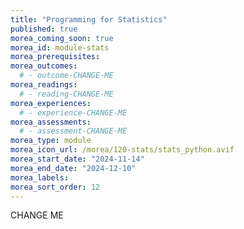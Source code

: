 ```yaml
---
title: "Programming for Statistics"
published: true
morea_coming_soon: true
morea_id: module-stats
morea_prerequisites:
morea_outcomes:
  # - outcome-CHANGE-ME
morea_readings:
  # - reading-CHANGE-ME
morea_experiences:
  # - experience-CHANGE-ME
morea_assessments:
  # - assessment-CHANGE-ME
morea_type: module
morea_icon_url: /morea/120-stats/stats_python.avif
morea_start_date: "2024-11-14"
morea_end_date: "2024-12-10"
morea_labels:
morea_sort_order: 12
---
```


CHANGE ME
